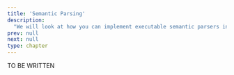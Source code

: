 ```yaml
---
title: 'Semantic Parsing'
description:
  "We will look at how you can implement executable semantic parsers in AllenNLP."
prev: null
next: null
type: chapter
---
```


TO BE WRITTEN

<exercise id="1" title="Semantic Parsing">


</exercise>

<exercise id="2" title="Defining a domain-specific (target) language">


</exercise>

<exercise id="3" title="Transition functions">


</exercise>

<exercise id="4" title="State tracking">


</exercise>

<exercise id="5" title="Training">


</exercise>

<exercise id="6" title="Putting it together">


</exercise>
